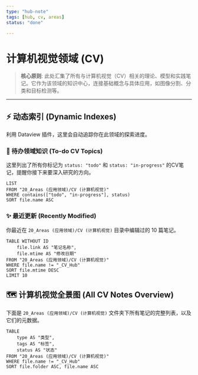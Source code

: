 ```yaml
---
type: "hub-note"
tags: [hub, cv, areas]
status: "done"

---
```

# 计算机视觉领域 (CV)

> **核心原则**: 此处汇集了所有与计算机视觉（CV）相关的理论、模型和实践笔记。它作为该领域的知识中心，连接基础概念与具体应用，如图像分割、分类和目标检测等。

---

## ⚡ 动态索引 (Dynamic Indexes)

利用 Dataview 插件，这里会自动追踪你在此领域的探索进度。

### 📝 待办领域知识 (To-do CV Topics)

这里列出了所有你标记为 `status: "todo"` 和 `status: "in-progress"` 的CV笔记，提醒你接下来要深入研究的方向。

```dataview
LIST
FROM "20_Areas (应用领域)/CV (计算机视觉)"
WHERE contains(["todo", "in-progress"], status)
SORT file.name ASC
```

### ✨ 最近更新 (Recently Modified)

你最近在 `20_Areas (应用领域)/CV (计算机视觉)` 目录中编辑过的 10 篇笔记。

```dataview
TABLE WITHOUT ID
	file.link AS "笔记名称",
	file.mtime AS "修改日期"
FROM "20_Areas (应用领域)/CV (计算机视觉)"
WHERE file.name != "_CV_Hub"
SORT file.mtime DESC
LIMIT 10
```

## 🗺️ 计算机视觉全景图 (All CV Notes Overview)

下面是 `20_Areas (应用领域)/CV (计算机视觉)` 文件夹下所有笔记的完整列表，以及它们的元数据。

```dataview
TABLE
    type AS "类型",
    tags AS "标签",
    status AS "状态"
FROM "20_Areas (应用领域)/CV (计算机视觉)"
WHERE file.name != "_CV_Hub"
SORT file.folder ASC, file.name ASC
```